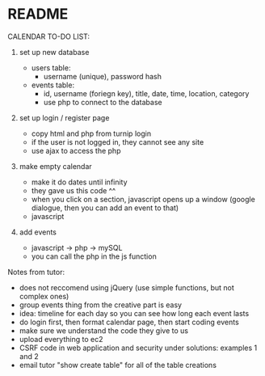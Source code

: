 # README #

CALENDAR TO-DO LIST:

1. set up new database
    * users table:
        * username (unique), password hash
    * events table:
        * id, username (foriegn key), title, date, time, location, category
        * use php to connect to the database

2. set up login / register page
    * copy html and php from turnip login
    * if the user is not logged in, they cannot see any site
    * use ajax to access the php

3. make empty calendar
    * make it do dates until infinity
    * they gave us this code ^^
    * when you click on a section, javascript opens up a window (google dialogue, then you can add an event to that)
    * javascript

4. add events
    * javascript -> php -> mySQL
    * you can call the php in the js function 

Notes from tutor:

* does not reccomend using jQuery (use simple functions, but not complex ones)
* group events thing from the creative part is easy
* idea: timeline for each day so you can see how long each event lasts
* do login first, then format calendar page, then start coding events
* make sure we understand the code they give to us
* upload everything to ec2
* CSRF code in web application and security under solutions: examples 1 and 2
* email tutor "show create table" for all of the table creations